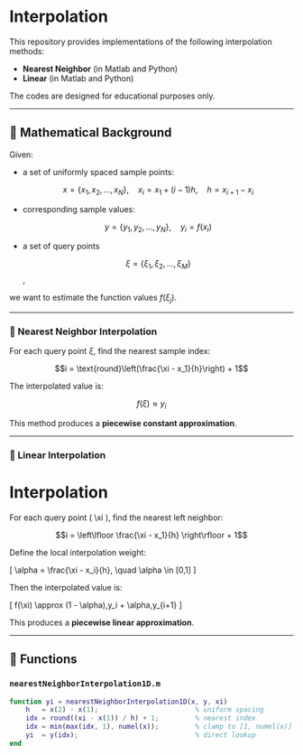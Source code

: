 # Interpolation

This repository provides implementations of the following interpolation methods:

- **Nearest Neighbor** (in Matlab and Python)
- **Linear** (in Matlab and Python)

The codes are designed for educational purposes only. 

---

## 📐 Mathematical Background

Given:
- a set of uniformly spaced sample points:
  
  $$x = \{x_1, x_2, \dots, x_N\}, \quad x_i = x_1 + (i-1)h, \quad h = x_{i+1} - x_i$$
  
- corresponding sample values:
  
  $$y = \{y_1, y_2, \dots, y_N\}, \quad y_i = f(x_i)$$

- a set of query points

  $$\xi = \{\xi_1, \xi_2, \dots, \xi_M\}$$,

we want to estimate the function values $f(\xi_j)$.

---

### 🔹 Nearest Neighbor Interpolation

For each query point $\xi$, find the nearest sample index:

$$i = \text{round}\left(\frac{\xi - x_1}{h}\right) + 1$$

The interpolated value is:

$$f(\xi) \approx y_i$$

This method produces a **piecewise constant approximation**.

---

### 🔹 Linear Interpolation

# Interpolation

For each query point \( \xi \), find the nearest left neighbor:

$$i = \left\lfloor \frac{\xi - x_1}{h} \right\rfloor + 1$$

Define the local interpolation weight:

\[
\alpha = \frac{\xi - x_i}{h}, \quad \alpha \in [0,1]
\]

Then the interpolated value is:

\[
f(\xi) \approx (1 - \alpha)\,y_i + \alpha\,y_{i+1}
\]

This produces a **piecewise linear approximation**.

---

## 📄 Functions

### `nearestNeighborInterpolation1D.m`
```matlab
function yi = nearestNeighborInterpolation1D(x, y, xi)
    h   = x(2) - x(1);                        % uniform spacing
    idx = round((xi - x(1)) / h) + 1;         % nearest index
    idx = min(max(idx, 1), numel(x));         % clamp to [1, numel(x)]
    yi  = y(idx);                             % direct lookup
end
